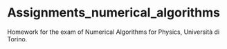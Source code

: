 # Assignments_numerical_algorithms
Homework for the exam of Numerical Algorithms for Physics, Università di Torino.
